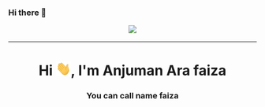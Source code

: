 ### Hi there 👋


<p align="center">
  <img src="https://github.com/thompsonemerson/thompsonemerson/raw/master/cover-thompson.png" height="200"/>
</p>
<hr>
<h1 align="center">Hi <img src="https://raw.githubusercontent.com/ABSphreak/ABSphreak/master/gifs/Hi.gif" width="30px">, I'm Anjuman Ara faiza</h1>
<h3 align="center">You can call name faiza </h3>
<p align="center">



<br><br>
  
<!--
**Anjuman73/Anjuman73** is a ✨ _special_ ✨ repository because its `README.md` (this file) appears on your GitHub profile.

Here are some ideas to get you started:


- 🌱 I’m currently learning Programming languages
- 💬 Ask me about anything,I am happy to help. 
- ⚡ Fun fact: _At the time of coding Stress, I used to drink coffee☕️_
-->

